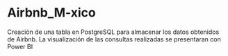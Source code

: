 # Airbnb_M-xico
Creación de una tabla en PostgreSQL para almacenar los datos obtenidos de Airbnb. La visualización de las consultas realizadas se presentaran con Power BI
